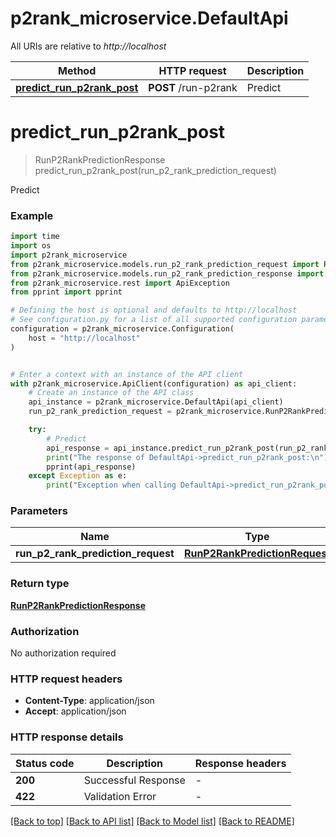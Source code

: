 # p2rank_microservice.DefaultApi

All URIs are relative to *http://localhost*

Method | HTTP request | Description
------------- | ------------- | -------------
[**predict_run_p2rank_post**](DefaultApi.md#predict_run_p2rank_post) | **POST** /run-p2rank | Predict


# **predict_run_p2rank_post**
> RunP2RankPredictionResponse predict_run_p2rank_post(run_p2_rank_prediction_request)

Predict

### Example


```python
import time
import os
import p2rank_microservice
from p2rank_microservice.models.run_p2_rank_prediction_request import RunP2RankPredictionRequest
from p2rank_microservice.models.run_p2_rank_prediction_response import RunP2RankPredictionResponse
from p2rank_microservice.rest import ApiException
from pprint import pprint

# Defining the host is optional and defaults to http://localhost
# See configuration.py for a list of all supported configuration parameters.
configuration = p2rank_microservice.Configuration(
    host = "http://localhost"
)


# Enter a context with an instance of the API client
with p2rank_microservice.ApiClient(configuration) as api_client:
    # Create an instance of the API class
    api_instance = p2rank_microservice.DefaultApi(api_client)
    run_p2_rank_prediction_request = p2rank_microservice.RunP2RankPredictionRequest() # RunP2RankPredictionRequest | 

    try:
        # Predict
        api_response = api_instance.predict_run_p2rank_post(run_p2_rank_prediction_request)
        print("The response of DefaultApi->predict_run_p2rank_post:\n")
        pprint(api_response)
    except Exception as e:
        print("Exception when calling DefaultApi->predict_run_p2rank_post: %s\n" % e)
```



### Parameters


Name | Type | Description  | Notes
------------- | ------------- | ------------- | -------------
 **run_p2_rank_prediction_request** | [**RunP2RankPredictionRequest**](RunP2RankPredictionRequest.md)|  | 

### Return type

[**RunP2RankPredictionResponse**](RunP2RankPredictionResponse.md)

### Authorization

No authorization required

### HTTP request headers

 - **Content-Type**: application/json
 - **Accept**: application/json

### HTTP response details

| Status code | Description | Response headers |
|-------------|-------------|------------------|
**200** | Successful Response |  -  |
**422** | Validation Error |  -  |

[[Back to top]](#) [[Back to API list]](../README.md#documentation-for-api-endpoints) [[Back to Model list]](../README.md#documentation-for-models) [[Back to README]](../README.md)

